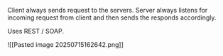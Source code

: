 Client always sends request to the servers. Server always listens for incoming request from client and then sends the responds accordingly. 

Uses REST / SOAP.

![[Pasted image 20250715162642.png]]
